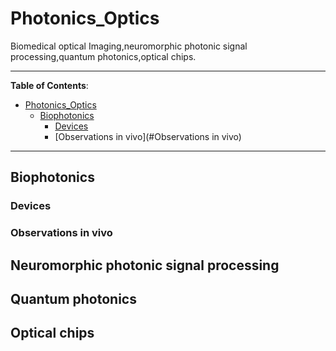 # Photonics_Optics
Biomedical optical Imaging,neuromorphic photonic signal processing,quantum photonics,optical chips.

*****************

**Table of Contents**:

- [Photonics_Optics](#Photonics_Optics)
  - [Biophotonics](#Biophotonics)
    - [Devices](#Devices)
    - [Observations in vivo](#Observations in vivo)
*****************


## Biophotonics
### Devices

### Observations in vivo


## Neuromorphic photonic signal processing

## Quantum photonics

## Optical chips
